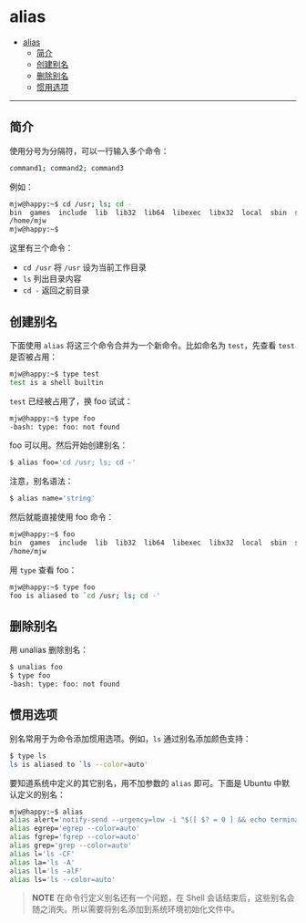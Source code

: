 # alias

- [alias](#alias)
  - [简介](#简介)
  - [创建别名](#创建别名)
  - [删除别名](#删除别名)
  - [惯用选项](#惯用选项)

***

## 简介

使用分号为分隔符，可以一行输入多个命令：

```bash
command1; command2; command3
```

例如：

```bash
mjw@happy:~$ cd /usr; ls; cd -
bin  games  include  lib  lib32  lib64  libexec  libx32  local  sbin  share  src
/home/mjw
mjw@happy:~$
```

这里有三个命令：

- `cd /usr` 将 `/usr` 设为当前工作目录
- `ls` 列出目录内容
- `cd -` 返回之前目录

## 创建别名

下面使用 `alias` 将这三个命令合并为一个新命令。比如命名为 `test`，先查看 `test` 是否被占用：

```bash
mjw@happy:~$ type test
test is a shell builtin
```

`test` 已经被占用了，换 foo 试试：

```bash
mjw@happy:~$ type foo
-bash: type: foo: not found
```

foo 可以用。然后开始创建别名：

```bash
$ alias foo='cd /usr; ls; cd -'
```

注意，别名语法：

```bash
$ alias name='string'
```

然后就能直接使用 foo 命令：

```bash
mjw@happy:~$ foo
bin  games  include  lib  lib32  lib64  libexec  libx32  local  sbin  share  src
/home/mjw
```

用 `type` 查看 foo：

```bash
mjw@happy:~$ type foo
foo is aliased to `cd /usr; ls; cd -'
```

## 删除别名

用 unalias 删除别名：

```bash
$ unalias foo
$ type foo
-bash: type: foo: not found
```

## 惯用选项

别名常用于为命令添加惯用选项。例如，`ls` 通过别名添加颜色支持：

```bash
$ type ls
ls is aliased to `ls --color=auto'
```

要知道系统中定义的其它别名，用不加参数的 `alias` 即可。下面是 Ubuntu 中默认定义的别名：

```bash
mjw@happy:~$ alias
alias alert='notify-send --urgency=low -i "$([ $? = 0 ] && echo terminal || echo error)" "$(history|tail -n1|sed -e '\''s/^\s*[0-9]\+\s*//;s/[;&|]\s*alert$//'\'')"'
alias egrep='egrep --color=auto'
alias fgrep='fgrep --color=auto'
alias grep='grep --color=auto'
alias l='ls -CF'
alias la='ls -A'
alias ll='ls -alF'
alias ls='ls --color=auto'
```

> **NOTE**
> 在命令行定义别名还有一个问题，在 Shell 会话结束后，这些别名会随之消失。所以需要将别名添加到系统环境初始化文件中。
